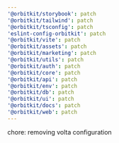 ```yaml
---
'@orbitkit/storybook': patch
'@orbitkit/tailwind': patch
'@orbitkit/tsconfig': patch
'eslint-config-orbitkit': patch
'@orbitkit/vite': patch
'@orbitkit/assets': patch
'@orbitkit/marketing': patch
'@orbitkit/utils': patch
'@orbitkit/auth': patch
'@orbitkit/core': patch
'@orbitkit/api': patch
'@orbitkit/env': patch
'@orbitkit/db': patch
'@orbitkit/ui': patch
'@orbitkit/docs': patch
'@orbitkit/web': patch
---
```


chore: removing volta configuration
